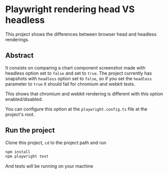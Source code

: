 # Playwright rendering head VS headless

This project shows the differences between browser head and headless renderings. 

## Abstract

It consists on comparing a chart component screenshot made with headless option set to `false` and set to `true`. The project currently has snapshots with `headless` option set to `false`, so if you set the `headless` parameter to `true` it should fail for chromium and webkit tests.

This shows that chromium and webkit rendering is different with this option enabled/disabled.

You can configure this option at the `playwright.config.ts` file at the project's root.

## Run the project
Clone this project, `cd` to the project path and run
```bash
npm install
npm playwright test
```

And tests will be running on your machine